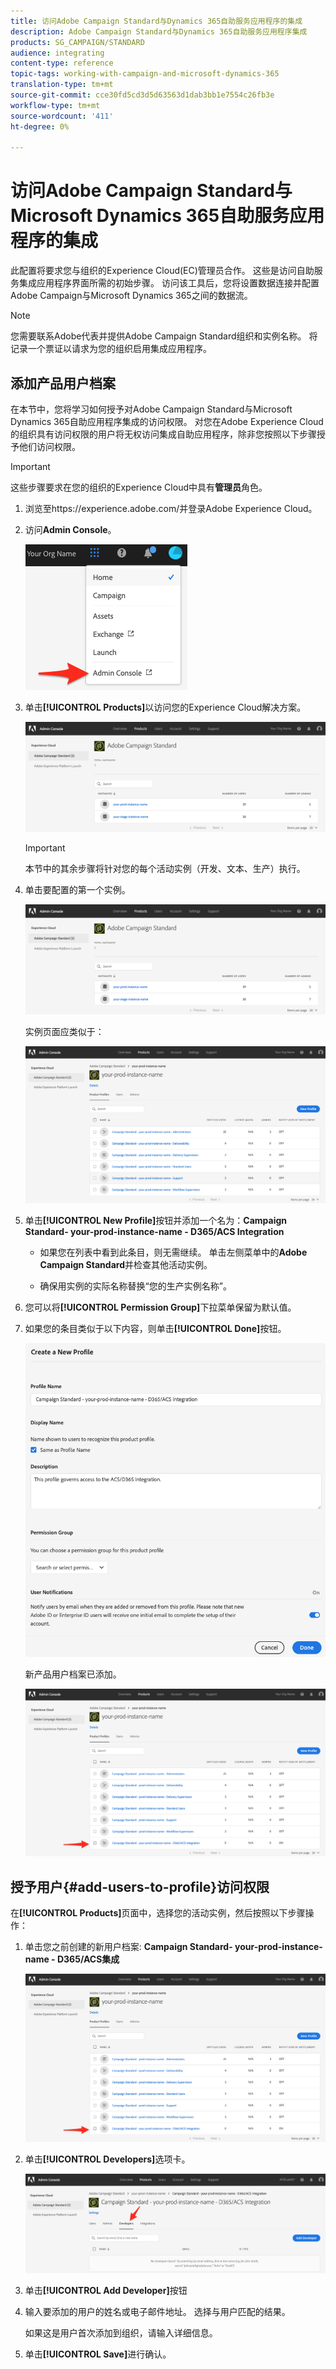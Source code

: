 ```yaml
---
title: 访问Adobe Campaign Standard与Dynamics 365自助服务应用程序的集成
description: Adobe Campaign Standard与Dynamics 365自助服务应用程序集成
products: SG_CAMPAIGN/STANDARD
audience: integrating
content-type: reference
topic-tags: working-with-campaign-and-microsoft-dynamics-365
translation-type: tm+mt
source-git-commit: cce30fd5cd3d5d63563d1dab3bb1e7554c26fb3e
workflow-type: tm+mt
source-wordcount: '411'
ht-degree: 0%

---
```



# 访问Adobe Campaign Standard与Microsoft Dynamics 365自助服务应用程序的集成

此配置将要求您与组织的Experience Cloud(EC)管理员合作。 这些是访问自助服务集成应用程序界面所需的初始步骤。 访问该工具后，您将设置数据连接并配置Adobe Campaign与Microsoft Dynamics 365之间的数据流。

>[!NOTE]
>
>您需要联系Adobe代表并提供Adobe Campaign Standard组织和实例名称。 将记录一个票证以请求为您的组织启用集成应用程序。

## 添加产品用户档案

在本节中，您将学习如何授予对Adobe Campaign Standard与Microsoft Dynamics 365自助应用程序集成的访问权限。 对您在Adobe Experience Cloud的组织具有访问权限的用户将无权访问集成自助应用程序，除非您按照以下步骤授予他们访问权限。

>[!IMPORTANT]
>
> 这些步骤要求在您的组织的Experience Cloud中具有&#x200B;**管理员**&#x200B;角色。


1. 浏览至https://experience.adobe.com/并登录Adobe Experience Cloud。
1. 访问&#x200B;**Admin Console**。

   ![](assets/d365-to-acs-access-3.png)

1. 单击&#x200B;**[!UICONTROL Products]**&#x200B;以访问您的Experience Cloud解决方案。

   ![](assets/d365-to-acs-access-6.png)


   >[!IMPORTANT]
   >
   >本节中的其余步骤将针对您的每个活动实例（开发、文本、生产）执行。

1. 单击要配置的第一个实例。

   ![](assets/d365-to-acs-access-6.png)

   实例页面应类似于：

   ![](assets/d365-to-acs-access-8.png)

1. 单击&#x200B;**[!UICONTROL New Profile]**&#x200B;按钮并添加一个名为：**Campaign Standard- your-prod-instance-name - D365/ACS Integration**

   * 如果您在列表中看到此条目，则无需继续。 单击左侧菜单中的&#x200B;**Adobe Campaign Standard**&#x200B;并检查其他活动实例。

   * 确保用实例的实际名称替换“您的生产实例名称”。

1. 您可以将&#x200B;**[!UICONTROL Permission Group]**&#x200B;下拉菜单保留为默认值。

1. 如果您的条目类似于以下内容，则单击&#x200B;**[!UICONTROL Done]**&#x200B;按钮。

   ![](assets/d365-to-acs-access-14.png)

   新产品用户档案已添加。

   ![](assets/d365-to-acs-access-15.png)

## 授予用户{#add-users-to-profile}访问权限

在&#x200B;**[!UICONTROL Products]**&#x200B;页面中，选择您的活动实例，然后按照以下步骤操作：

1. 单击您之前创建的新用户档案: **Campaign Standard- your-prod-instance-name - D365/ACS集成**

   ![](assets/d365-to-acs-access-15.png)

1. 单击&#x200B;**[!UICONTROL Developers]**&#x200B;选项卡。

   ![](assets/d365-to-acs-access-18.png)

1. 单击&#x200B;**[!UICONTROL Add Developer]**&#x200B;按钮

1. 输入要添加的用户的姓名或电子邮件地址。  选择与用户匹配的结果。

   如果这是用户首次添加到组织，请输入详细信息。

1. 单击&#x200B;**[!UICONTROL Save]**&#x200B;进行确认。
